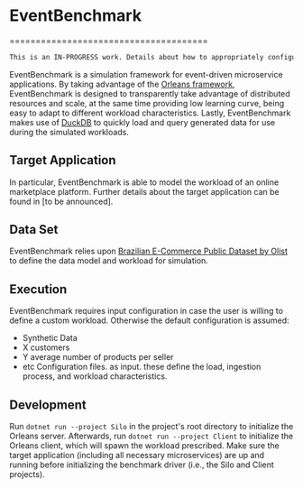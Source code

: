 # EventBenchmark
======================================

```diff
This is an IN-PROGRESS work. Details about how to appropriately configure, deploy, and execute the tool are being added progressively.
```

EventBenchmark is a simulation framework for event-driven microservice applications.
By taking advantage of the [Orleans framework](https://learn.microsoft.com/en-us/dotnet/orleans), EventBenchmark is designed to transparently take advantage of distributed resources and scale, at the same time providing low learning curve, being easy to adapt to different workload characteristics.
Lastly, EventBenchmark makes use of [DuckDB](https://duckdb.org/why_duckdb) to quickly load and query generated data for use during the simulated workloads.

## Target Application
In particular, EventBenchmark is able to model the workload of an online marketplace platform. Further details about the target application can be found in [to be announced].

## Data Set
EventBenchmark relies upon [Brazilian E-Commerce Public Dataset by Olist](https://www.kaggle.com/datasets/olistbr/brazilian-ecommerce) to define the data model and workload for simulation.

## Execution
EventBenchmark requires input configuration in case the user is willing to define a custom workload.
Otherwise the default configuration is assumed:
- Synthetic Data
- X customers
- Y average number of products per seller
- etc
Configuration files. as input. these define the load, ingestion process, and workload characteristics.

## Development 
Run `dotnet run --project Silo` in the project's root directory to initialize the Orleans server. Afterwards, run `dotnet run --project Client` to initialize the Orleans client, which will spawn the workload prescribed. Make sure the target application (including all necessary microservices) are up and running before initializing the benchmark driver (i.e., the Silo and Client projects).